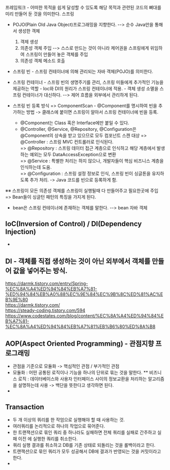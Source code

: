 프레임워크 - 어떠한 목적을 쉽게 달성할 수 있도록 해당 목적과 관련된 코드의 뼈대를 미리 만들어 둔 것을 의미한다.
스프링
- POJO(Plain Old Java Object)프로그래밍을 지향한다. --> 순수 Java만을 통해서 생성한 객체
  1. 객제 생성
  2. 의존성 객체 주입 --> 스스로 만드는 것이 아니라 제어권을 스프링에게 위임하여 스프링이 만들어 놓은 객체를 주입
  3. 의존성 객체 메소드 호출

- 스프링 빈 - 스프링 컨테이너에 의해 관리되는 자바 객체(POJO)를 의미한다.
- 스프링 컨테이너 - 스프링 빈의 생명주기를 관리, 스프링 미들에게 추가적인 기능을 제공하는 역할
                 - Ioc와 DI의 원리가 스프링 컨테이너에 적용.
                 - 객체 생성 소멸을 스프링 컨테이너가 대신하다. --> 제어 흐름을 외부에서 관리하게 된다.
 - 스프링 빈 등록 방식
 => ComponentScan - @Component를 명시하여 빈을 추가하는 방법 -> 클래스에 붙이면 스프링이 알아서 스프링 컨테이너에 빈을 등록.<br/>
    - @Component는 Class 혹은 Interface에만 붙일 수 있다.
    - @Controller, @Service, @Repository, @Configuration은 @Component의 상속을 받고 있으므로 모두 컴포넌트 스캔 대상
      => @Controller : 스프링 MVC 컨트롤러로 인식된다.<br/>
      => @Repository : 스프링 데이터 접근 계층으로 인식하고 해당 계층에서 발생하는 예외는 모두 DataAccessException으로 변환<br/>
      => @Service : 특별한 처리는 하지 않으나, 개발자들이 핵심 비즈니스 계층을 인식하는데 도움.<br/>
      => @Configuration : 스프링 설정 정보로 인식, 스프링 빈이 싱글톤을 유지하도록 추가 처리. -> Java 코드를 빈으로 등록하게 함.<br/>

※※ 스프링이 모든 의존성 객체를 스프링이 실행될때 다 만들어주고 필요한곳에 주입 
     => Bean들이 싱글턴 패턴의 특징을 가지게 된다.<br/>
- bean은 스프링 컨테이너에 존재하는 객체를 말한다. --> bean 자바 객체
## IoC(Inversion of Control) / DI(Dependency Injection)
  - 
## DI - 객체를 직접 생성하는 것이 아닌 외부에서 객체를 만들어 값을 넣어주는 방식.


https://darmk.tistory.com/entry/Spring-%EC%8A%A4%ED%94%84%EB%A7%81-%ED%94%84%EB%A0%88%EC%9E%84%EC%9B%8C%ED%81%AC%EB%9E%80 <br/>
https://darmk.tistory.com/ <br/>
https://steady-coding.tistory.com/594 <br/>
https://www.codestates.com/blog/content/%EC%8A%A4%ED%94%84%EB%A7%81-%EC%8A%A4%ED%94%84%EB%A7%81%EB%B6%80%ED%8A%B8

## AOP(Aspect Oriented Programming) - 관점지향 프로그래밍
- 관점을 기준으로 모듈화 -> 핵심적인 관점 / 부가적인 관점
- 모듈화 : 어떤 공통된 로직이나 기능을 하나의 단위로 묶는 것을 말한다.
** 비즈니스 로직 : 데이터베이스와 사용자 인터페이스 사이의 정보교환을 처리하는 알고리즘을 설명하는데 사용 -> 백단을 뜻한다고 생각하면 된다.
- 

## Transaction
- 두 개 이상의 쿼리를 한 작엄으로 실행해야 할 때 사용하는 것.
- 여러쿼리를 논리적으로 하나의 작업으로 묶어준다.
- 한 트랜잭션으로 묶인 쿼리 중 하나라도 실패하면 전체 쿼리를 실패로 간주하고 실패 이전 에 실행한 쿼리를 취소한다.
- 쿼리 실행 결과를 취소하고 DB를 기존 상태로 되돌리는 것을 롤백이라고 한다.
- 트랜잭션으로 묶인 쿼리가 모두 성공해서 DB에 결과가 반영되는 것을 커밋이라고 한다.
- 
